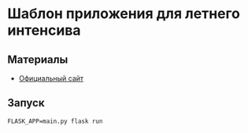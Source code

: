 # Шаблон приложения для летнего интенсива

## Материалы

* [Официальный сайт](http://flask.pocoo.org/)

## Запуск
```
FLASK_APP=main.py flask run

```